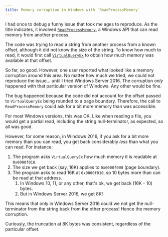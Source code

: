 ```yaml
---
title: Memory corruption in Windows with `ReadProcessMemory`
---
```


I had once to debug a funny issue that took me ages to reproduce. As the title indicates,
it involved [`ReadProcessMemory`](https://learn.microsoft.com/en-us/windows/win32/api/memoryapi/nf-memoryapi-readprocessmemory),
a Windows API that can read memory from another process.

The code was trying to read a string from another process from a known offset, although it did not know the size of the string.
To know how much to read, it would first call [`VirtualQueryEx`](https://learn.microsoft.com/en-us/windows/win32/api/memoryapi/nf-memoryapi-virtualqueryex)
to obtain how much memory was available at that offset.

So far, so good. However, one user reported what looked like a memory corruption around this area. No matter how much we tried, we could not
reproduce the issue... until I tried Windows Server 2016. The corruption *only* happened with that particular version of Windows.
Any other would be fine.

The bug happened because the code did not account for the offset passed to `VirtualQueryEx` being rounded to a page boundary.
Therefore, the call to `ReadProcessMemory` could ask for a bit more memory than was accessible.

For most Windows versions, this was OK. Like when reading a file, you would get a partial read, including the string null-terminator, as expected,
so all was good.

However, for some reason, in Windows 2016, if you ask for a bit more memory than you can read, you get back considerably *less* than what you can read.
For instance:

1. The program asks `VirtualQueryEx` how much memory it is readable at `0x0000f010`.
2. The size we get back (say, 16K) applies to `0x0000f000` (page boundary).
3. The program asks to read 16K at `0x0000f010`, so 10 bytes more than can be read at that address.
   1. In Windows 10, 11, or any other, that's ok, we get back (16K - 10) bytes.
   2. But in Windows Server 2016, we get 8K!

This means that only in Windows Server 2016 could we not get the null-terminator from the string back from the other process!
Hence the memory corruption.

Curiously, the truncation at 8K bytes was consistent, regardless of the particular offset.
